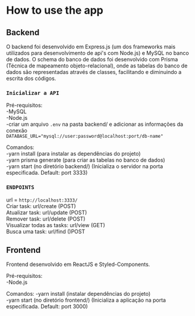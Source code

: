 # How to use the app

## Backend

O backend foi desenvolvido em Express.js (um dos frameworks mais utilizados para desenvolvimento de api's com Node.js) e MySQL no banco de dados.
O schema do banco de dados foi desenvolvido com Prisma (Técnica de mapeamento objeto-relacional), onde as tabelas do banco de dados são representadas através de classes, facilitando e diminuindo a escrita dos códigos.

### `Inicializar a API`
Pré-requisitos:\
    -MySQL\
    -Node.js\
    -criar um arquivo `.env` na pasta backend/ e adicionar as informações da conexão\
        `DATABASE_URL="mysql://user:password@localhost:port/db-name"`

Comandos:\
    -yarn install (para instalar as dependências do projeto)\
    -yarn prisma generate (para criar as tabelas no banco de dados)\
    -yarn start (no diretório backend/) (Inicializa o servidor na porta especificada. Default: port 3333)

### `ENDPOINTS`
url = `http://localhost:3333/`\
Criar task: url/create (POST)\
Atualizar task: url/update (POST)\
Remover task: url/delete (POST)\
Visualizar todas as tasks: url/view (GET)\
Busca uma task: url/find ()POST


## Frontend

Frontend desenvolvido em ReactJS e Styled-Components.

Pré-requisitos:\
    -Node.js

Comandos:
    -yarn install (instalar dependências do projeto)\
    -yarn start (no diretório frontend/) (Inicializa a aplicação na porta especificada. Default: port 3000)
